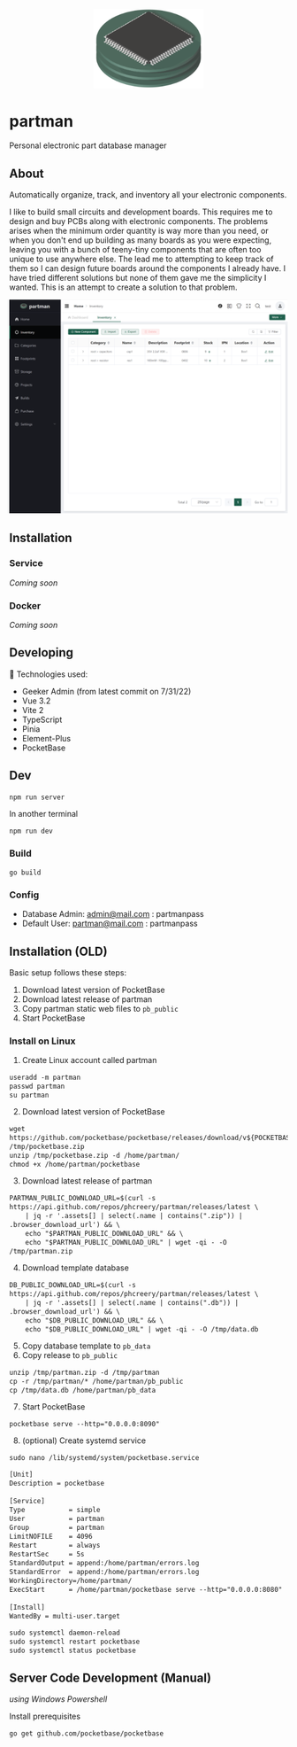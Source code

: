 <p align="center">
  <img src="src/assets/images/logo2/Part2-2-PhotoRoom.png" data-canonical-src="https://gyazo.com/eb5c5741b6a9a16c692170a41a49c858.png" width="200" />
</p>

# partman

Personal electronic part database manager

## About

Automatically organize, track, and inventory all your electronic components.

I like to build small circuits and development boards. This requires me to design and buy PCBs along with electronic components. The problems arises when the minimum order quantity is way more than you need, or when you don't end up building as many boards as you were expecting, leaving you with a bunch of teeny-tiny components that are often too unique to use anywhere else. The lead me to attempting to keep track of them so I can design future boards around the components I already have. I have tried different solutions but none of them gave me the simplicity I wanted. This is an attempt to create a solution to that problem.

![](doc/Screenshot%202022-08-30%20201625.png)

## Installation

### Service

_Coming soon_

### Docker

_Coming soon_

## Developing

🚀 Technologies used:

- Geeker Admin (from latest commit on 7/31/22)
- Vue 3.2
- Vite 2
- TypeScript
- Pinia
- Element-Plus
- PocketBase

## Dev

```
npm run server
```

In another terminal

```
npm run dev
```

### Build

```
go build
```

### Config

- Database Admin: admin@mail.com : partmanpass
- Default User: partman@mail.com : partmanpass

## Installation (OLD)

Basic setup follows these steps:

1. Download latest version of PocketBase
2. Download latest release of partman
3. Copy partman static web files to `pb_public`
4. Start PocketBase

### Install on Linux

1. Create Linux account called partman

```
useradd -m partman
passwd partman
su partman
```

2. Download latest version of PocketBase

```
wget https://github.com/pocketbase/pocketbase/releases/download/v${POCKETBASE_VERSION}/pocketbase_${POCKETBASE_VERSION}_linux_amd64.zip /tmp/pocketbase.zip
unzip /tmp/pocketbase.zip -d /home/partman/
chmod +x /home/partman/pocketbase
```

3. Download latest release of partman

```
PARTMAN_PUBLIC_DOWNLOAD_URL=$(curl -s https://api.github.com/repos/phcreery/partman/releases/latest \
    | jq -r '.assets[] | select(.name | contains(".zip")) | .browser_download_url') && \
    echo "$PARTMAN_PUBLIC_DOWNLOAD_URL" && \
    echo "$PARTMAN_PUBLIC_DOWNLOAD_URL" | wget -qi - -O /tmp/partman.zip
```

4. Download template database

```
DB_PUBLIC_DOWNLOAD_URL=$(curl -s https://api.github.com/repos/phcreery/partman/releases/latest \
    | jq -r '.assets[] | select(.name | contains(".db")) | .browser_download_url') && \
    echo "$DB_PUBLIC_DOWNLOAD_URL" && \
    echo "$DB_PUBLIC_DOWNLOAD_URL" | wget -qi - -O /tmp/data.db
```

5. Copy database template to `pb_data`
6. Copy release to `pb_public`

```
unzip /tmp/partman.zip -d /tmp/partman
cp -r /tmp/partman/* /home/partman/pb_public
cp /tmp/data.db /home/partman/pb_data
```

7. Start PocketBase

```
pocketbase serve --http="0.0.0.0:8090"
```

8. (optional) Create systemd service

```
sudo nano /lib/systemd/system/pocketbase.service
```

```
[Unit]
Description = pocketbase

[Service]
Type           = simple
User           = partman
Group          = partman
LimitNOFILE    = 4096
Restart        = always
RestartSec     = 5s
StandardOutput = append:/home/partman/errors.log
StandardError  = append:/home/partman/errors.log
WorkingDirectory=/home/partman/
ExecStart      = /home/partman/pocketbase serve --http="0.0.0.0:8080"

[Install]
WantedBy = multi-user.target
```

```
sudo systemctl daemon-reload
sudo systemctl restart pocketbase
sudo systemctl status pocketbase
```

## Server Code Development (Manual)

_using Windows Powershell_

Install prerequisites

```
go get github.com/pocketbase/pocketbase
```
